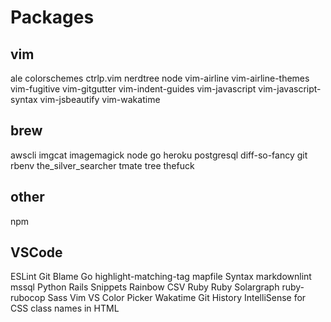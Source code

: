 # Packages

## vim

ale
colorschemes
ctrlp.vim
nerdtree
node
vim-airline
vim-airline-themes
vim-fugitive
vim-gitgutter
vim-indent-guides
vim-javascript
vim-javascript-syntax
vim-jsbeautify
vim-wakatime

## brew

awscli
imgcat
imagemagick
node
go
heroku
postgresql
diff-so-fancy
git
rbenv
the_silver_searcher
tmate
tree
thefuck

## other

npm

## VSCode

ESLint
Git Blame
Go
highlight-matching-tag
mapfile Syntax
markdownlint
mssql
Python
Rails Snippets
Rainbow CSV
Ruby
Ruby Solargraph
ruby-rubocop
Sass
Vim
VS Color Picker
Wakatime
Git History
IntelliSense for CSS class names in HTML
